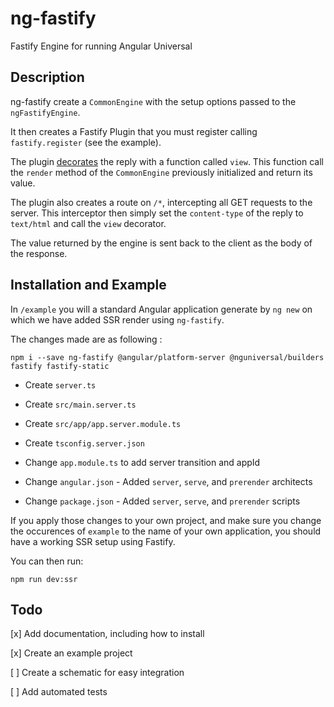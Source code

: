 # ng-fastify

Fastify Engine for running Angular Universal

## Description

ng-fastify create a `CommonEngine` with the setup options passed to the `ngFastifyEngine`.

It then creates a Fastify Plugin that you must register calling `fastify.register` (see the example).

The plugin [decorates](https://www.fastify.io/docs/latest/Decorators/) the reply 
with a function called `view`. This function call the `render` method of the `CommonEngine`
previously initialized and return its value.

The plugin also creates a route on `/*`, intercepting all GET requests to the server. 
This interceptor then simply set the `content-type` of the reply to `text/html` and call
the `view` decorator.

The value returned by the engine is sent back to the client as the body of the response.

## Installation and Example

In `/example` you will a standard Angular application generate by `ng new` on which
we have added SSR render using `ng-fastify`.

The changes made are as following :

```shell
npm i --save ng-fastify @angular/platform-server @nguniversal/builders fastify fastify-static
```

- Create `server.ts`
- Create `src/main.server.ts`
- Create `src/app/app.server.module.ts`
- Create `tsconfig.server.json`


- Change `app.module.ts` to add server transition and appId
- Change `angular.json` - Added `server`, `serve`, and `prerender` architects 
- Change `package.json` - Added `server`, `serve`, and `prerender` scripts

If you apply those changes to your own project, and make sure you change the occurences
of `example` to the name of your own application, you should have a working SSR setup
using Fastify.

You can then run:

```shell
npm run dev:ssr
```

## Todo

[x] Add documentation, including how to install

[x] Create an example project

[ ] Create a schematic for easy integration

[ ] Add automated tests
